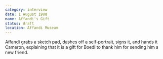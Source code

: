 ```yaml
---
category: interview
date: 1 August 1988
name: Affandi's Gift
status: draft
location: Affandi Museum
---
```

Affandi grabs
a sketch pad, dashes off a self-portrait, signs it, and hands it
Cameron, explaining that it is a gift for Boedi to thank him for
sending him a new friend.



